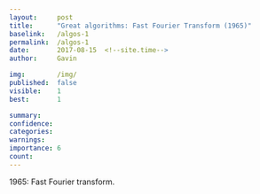```yaml
---
layout:     post
title:      "Great algorithms: Fast Fourier Transform (1965)"
baselink:   /algos-1
permalink:  /algos-1
date:       2017-08-15  <!--site.time-->
author:     Gavin

img:        /img/
published:	false
visible: 	1
best:		1

summary:    
confidence:	
categories: 
warnings:	
importance: 6
count:		
---
```


1965: Fast Fourier transform.

